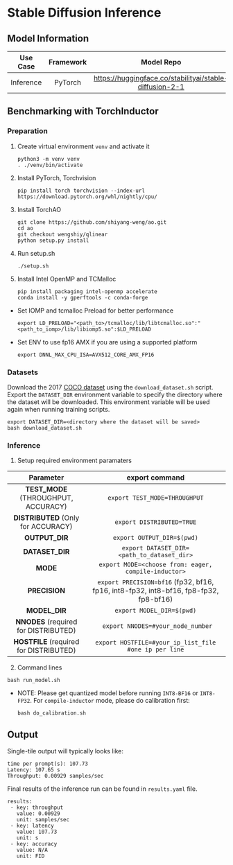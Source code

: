 # Stable Diffusion Inference

## Model Information

| **Use Case** | **Framework** | **Model Repo** | **Branch/Commit/Tag** | **Optional Patch** |
|:---:| :---: |:--------------:|:---------------------:|:------------------:|
|  Inference   |    PyTorch    |       https://huggingface.co/stabilityai/stable-diffusion-2-1       |           -           |         -          |

## Benchmarking with TorchInductor
### Preparation

1. Create virtual environment `venv` and activate it
    ```
    python3 -m venv venv
    . ./venv/bin/activate
    ```
2. Install PyTorch, Torchvision
    ```
    pip install torch torchvision --index-url https://download.pytorch.org/whl/nightly/cpu/
    ```
3. Install TorchAO
    ```
    git clone https://github.com/shiyang-weng/ao.git
    cd ao
    git checkout wengshiy/qlinear
    python setup.py install
    ```
3. Run setup.sh
    ```
    ./setup.sh
    ```
4. Install Intel OpenMP and TCMalloc
    ```
    pip install packaging intel-openmp accelerate
    conda install -y gperftools -c conda-forge
    ```
* Set IOMP and tcmalloc Preload for better performance
    ```
    export LD_PRELOAD="<path_to>/tcmalloc/lib/libtcmalloc.so":"<path_to_iomp>/lib/libiomp5.so":$LD_PRELOAD
    ```
* Set ENV to use fp16 AMX if you are using a supported platform
    ```
    export DNNL_MAX_CPU_ISA=AVX512_CORE_AMX_FP16
    ```

### Datasets

Download the 2017 [COCO dataset](https://cocodataset.org) using the `download_dataset.sh` script.
Export the `DATASET_DIR` environment variable to specify the directory where the dataset will be downloaded. This environment variable will be used again when running training scripts.
```
export DATASET_DIR=<directory where the dataset will be saved>
bash download_dataset.sh
```

### Inference
1. Setup required environment paramaters

| **Parameter**                |                                  **export command**                                  |
|:---------------------------:|:------------------------------------------------------------------------------------:|
| **TEST_MODE** (THROUGHPUT, ACCURACY)              | `export TEST_MODE=THROUGHPUT`                  |
| **DISTRIBUTED** (Only for ACCURACY)              | `export DISTRIBUTED=TRUE`                  |
| **OUTPUT_DIR**               |                               `export OUTPUT_DIR=$(pwd)`                               |
| **DATASET_DIR**       |          `export DATASET_DIR=<path_to_dataset_dir>`             |
| **MODE**      | `export MODE=<choose from: eager, compile-inductor>`     |
| **PRECISION**     |                  `export PRECISION=bf16` (fp32, bf16, fp16, int8-fp32, int8-bf16, fp8-fp32, fp8-bf16) |
| **MODEL_DIR**               |                               `export MODEL_DIR=$(pwd)`                               |
| **NNODES** (required for DISTRIBUTED)              | ` export NNODES=#your_node_number`                  |
| **HOSTFILE** (required for DISTRIBUTED)              | `export HOSTFILE=#your_ip_list_file #one ip per line`                  |

2. Command lines
```
bash run_model.sh
```

* NOTE:
Please get quantized model before running `INT8-BF16` or `INT8-FP32`.
For `compile-inductor` mode, please do calibration first:
  ```
  bash do_calibration.sh
  ```

## Output

Single-tile output will typically looks like:

```
time per prompt(s): 107.73
Latency: 107.65 s
Throughput: 0.00929 samples/sec
```
Final results of the inference run can be found in `results.yaml` file.
```
results:
 - key: throughput
   value: 0.00929
   unit: samples/sec
 - key: latency
   value: 107.73
   unit: s
 - key: accuracy
   value: N/A
   unit: FID
```
